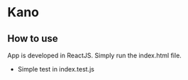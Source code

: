 # Kano

## How to use

App is developed in ReactJS. Simply run the index.html file.

- Simple test in index.test.js
